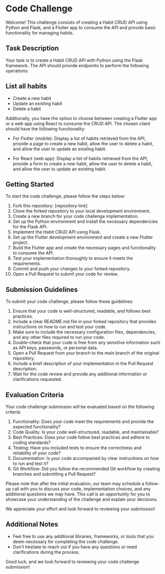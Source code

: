 # Code Challenge

Welcome! This challenge consists of creating a Habit CRUD API using Python and Flask, and a Flutter app to consume the API and provide basic functionality for managing habits.

## Task Description

Your task is to create a Habit CRUD API with Python using the Flask framework. The API should provide endpoints to perform the following operations:

## List all habits
- Create a new habit
- Update an existing habit
- Delete a habit


Additionally, you have the option to choose between creating a Flutter app or a web app using React to consume the CRUD API. The chosen client should have the following functionality:

- For Flutter (mobile): Display a list of habits retrieved from the API, provide a page to create a new habit, allow the user to delete a habit, and allow the user to update an existing habit.

- For React (web app): Display a list of habits retrieved from the API, provide a form to create a new habit, allow the user to delete a habit, and allow the user to update an existing habit.


## Getting Started

To start the code challenge, please follow the steps below:

1. Fork this repository: [repository-link]
2. Clone the forked repository to your local development environment.
3. Create a new branch for your code challenge implementation.
4. Set up the Python environment and install the necessary dependencies for the Flask API.
5. Implement the Habit CRUD API using Flask.
6. Set up the Flutter development environment and create a new Flutter project.
7. Build the Flutter app and create the necessary pages and functionality to consume the API.
8. Test your implementation thoroughly to ensure it meets the requirements.
9. Commit and push your changes to your forked repository.
10. Open a Pull Request to submit your code for review.

## Submission Guidelines

To submit your code challenge, please follow these guidelines:

1. Ensure that your code is well-structured, readable, and follows best practices.
2. Include a clear README.md file in your forked repository that provides instructions on how to run and test your code.
3. Make sure to include the necessary configuration files, dependencies, and any other files required to run your code.
4. Double-check that your code is free from any sensitive information such as API keys, passwords, or personal data.
5. Open a Pull Request from your branch to the main branch of the original repository.
6. Include a brief description of your implementation in the Pull Request description.
7. Wait for the code review and provide any additional information or clarifications requested.

## Evaluation Criteria

Your code challenge submission will be evaluated based on the following criteria:

1. Functionality: Does your code meet the requirements and provide the expected functionality?
2. Code Quality: Is your code well-structured, readable, and maintainable?
3. Best Practices: Does your code follow best practices and adhere to coding standards?
4. Testing: Have you included tests to ensure the correctness and reliability of your code?
5. Documentation: Is your code accompanied by clear instructions on how to run and test it?
6. Git Workflow: Did you follow the recommended Git workflow by creating branches and submitting a Pull Request?

Please note that after the initial evaluation, our team may schedule a follow-up call with you to discuss your code, implementation choices, and any additional questions we may have. This call is an opportunity for you to showcase your understanding of the challenge and explain your decisions.

We appreciate your effort and look forward to reviewing your submission!

## Additional Notes

- Feel free to use any additional libraries, frameworks, or tools that you deem necessary for completing the code challenge.
- Don't hesitate to reach out if you have any questions or need clarifications during the process.

Good luck, and we look forward to reviewing your code challenge submission!